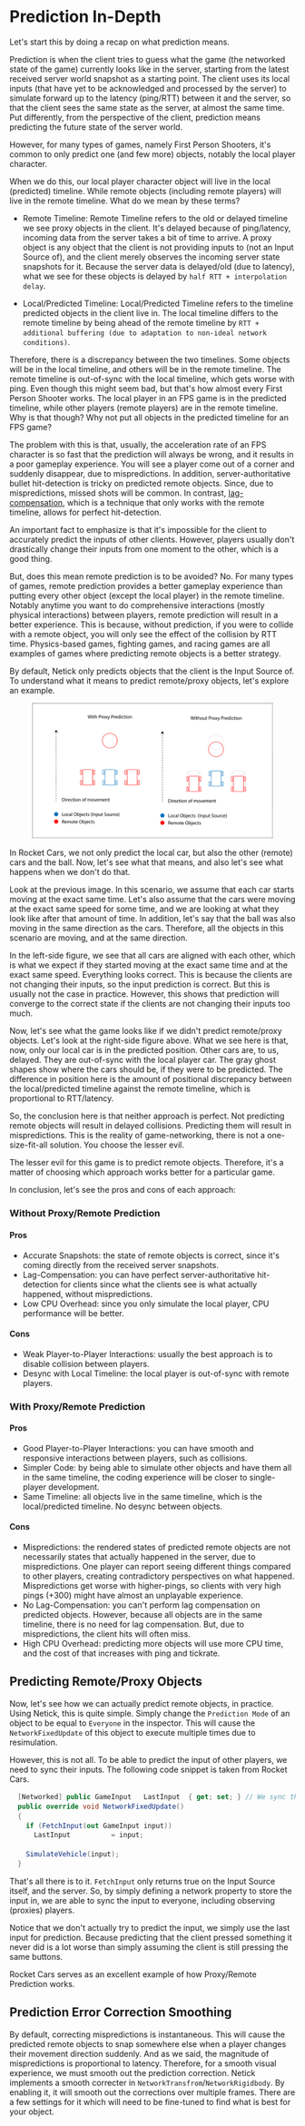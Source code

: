 # Prediction In-Depth

Let's start this by doing a recap on what prediction means.

Prediction is when the client tries to guess what the game (the networked state of the game) currently looks like in the server, starting from the latest received server world snapshot as a starting point. The client uses its local inputs (that have yet to be acknowledged and processed by the server) to simulate forward up to the latency (ping/RTT) between it and the server, so that the client sees the same state as the server, at almost the same time. Put differently, from the perspective of the client, prediction means predicting the future state of the server world.

However, for many types of games, namely First Person Shooters, it's common to only predict one (and few more) objects, notably the local player character.

When we do this, our local player character object will live in the local (predicted) timeline. While remote objects (including remote players) will live in the remote timeline. What do we mean by these terms?

- Remote Timeline: Remote Timeline refers to the old or delayed timeline we see proxy objects in the client. It's delayed because of ping/latency, incoming data from the server takes a bit of time to arrive. A proxy object is any object that the client is not providing inputs to (not an Input Source of), and the client merely observes the incoming server state snapshots for it. Because the server data is delayed/old (due to latency), what we see for these objects is delayed by `half RTT + interpolation delay`.

- Local/Predicted Timeline: Local/Predicted Timeline refers to the timeline predicted objects in the client live in. The local timeline differs to the remote timeline by being ahead of the remote timeline by `RTT + additional buffering (due to adaptation to non-ideal network conditions)`. 

Therefore, there is a discrepancy between the two timelines. Some objects will be in the local timeline, and others will be in the remote timeline. The remote timeline is out-of-sync with the local timeline, which gets worse with ping. Even though this might seem bad, but that's how almost every First Person Shooter works. The local player in an FPS game is in the predicted timeline, while other players (remote players) are in the remote timeline. Why is that though? Why not put all objects in the predicted timeline for an FPS game?

The problem with this is that, usually, the acceleration rate of an FPS character is so fast that the prediction will always be wrong, and it results in a poor gameplay experience. You will see a player come out of a corner and suddenly disappear, due to mispredictions. In addition, server-authoritative bullet hit-detection is tricky on predicted remote objects. Since, due to mispredictions, missed shots will be common. In contrast, [lag-compensation](lag-compensation.md), which is a technique that only works with the remote timeline, allows for perfect hit-detection.

An important fact to emphasize is that it's impossible for the client to accurately predict the inputs of other clients. However, players usually don't drastically change their inputs from one moment to the other, which is a good thing.

But, does this mean remote prediction is to be avoided? No. For many types of games, remote prediction provides a better gameplay experience than putting every other object (except the local player) in the remote timeline. Notably anytime you want to do comprehensive interactions (mostly physical interactions) between players, remote prediction will result in a better experience. This is because, without prediction, if you were to collide with a remote object, you will only see the effect of the collision by RTT time. Physics-based games, fighting games, and racing games are all examples of games where predicting remote objects is a better strategy.

By default, Netick only predicts objects that the client is the Input Source of. To understand what it means to predict remote/proxy objects, let's explore an example.

<figure><img src="../images/proxy-prediction.png" alt="Client-Side Prediction"><figcaption></figcaption></figure>

In Rocket Cars, we not only predict the local car, but also the other (remote) cars and the ball. Now, let's see what that means, and also let's see what happens when we don't do that.

Look at the previous image. In this scenario, we assume that each car starts moving at the exact same time. Let's also assume that the cars were moving at the  exact same speed for some time, and we are looking at what they look like after that amount of time. In addition, let's say that the ball was also moving in the same direction as the cars. Therefore, all the objects in this scenario are moving, and at the same direction.

In the left-side figure, we see that all cars are aligned with each other, which is what we expect if they started moving at the exact same time and at the exact same speed. Everything looks correct. This is because the clients are not changing their inputs, so the input prediction is correct. But this is usually not the case in practice. However, this shows that prediction will converge to the correct state if the clients are not changing their inputs too much.

Now, let's see what the game looks like if we didn't predict remote/proxy objects. Let's look at the right-side figure above. What we see here is that, now, only our local car is in the predicted position. Other cars are, to us, delayed. They are out-of-sync with the local player car. The gray ghost shapes show where the cars should be, if they were to be predicted. The difference in position here is the amount of positional discrepancy between the local/predicted timeline against the remote timeline, which is proportional to RTT/latency.

So, the conclusion here is that neither approach is perfect. Not predicting remote objects will result in delayed collisions. Predicting them will result in mispredictions. This is the reality of game-networking, there is not a one-size-fit-all solution. You choose the lesser evil.

The lesser evil for this game is to predict remote objects. Therefore, it's a matter of choosing which approach works better for a particular game.

In conclusion, let's see the pros and cons of each approach:

### Without Proxy/Remote Prediction

#### Pros
* Accurate Snapshots: the state of remote objects is correct, since it's coming directly from the received server snapshots.
* Lag-Compensation: you can have perfect server-authoritative hit-detection for clients since what the clients see is what actually happened, without mispredictions.
* Low CPU Overhead: since you only simulate the local player, CPU performance will be better.

#### Cons
* Weak Player-to-Player Interactions: usually the best approach is to disable collision between players.
* Desync with Local Timeline: the local player is out-of-sync with remote players.

### With Proxy/Remote Prediction

#### Pros
* Good Player-to-Player Interactions: you can have smooth and responsive interactions between players, such as collisions. 
* Simpler Code: by being able to simulate other objects and have them all in the same timeline, the coding experience will be closer to single-player development.
* Same Timeline: all objects live in the same timeline, which is the local/predicted timeline. No desync between objects.

#### Cons
* Mispredictions: the rendered states of predicted remote objects are not necessarily states that actually happened in the server, due to mispredictions. One player can report seeing different things compared to other players, creating contradictory perspectives on what happened. Mispredictions get worse with higher-pings, so clients with very high pings (+300) might have almost an unplayable experience.
* No Lag-Compensation: you can't perform lag compensation on predicted objects. However, because all objects are in the same timeline, there is no need for lag compensation. But, due to mispredictions, the client hits will often miss. 
* High CPU Overhead: predicting more objects will use more CPU time, and the cost of that increases with ping and tickrate.

## Predicting Remote/Proxy Objects

Now, let's see how we can actually predict remote objects, in practice. Using Netick, this is quite simple. Simply change the `Prediction Mode` of an object to be equal to `Everyone` in the inspector. This will cause the `NetworkFixedUpdate` of this object to execute multiple times due to resimulation.

However, this is not all. To be able to predict the input of other players, we need to sync their inputs. The following code snippet is taken from Rocket Cars.

```cs
  [Networked] public GameInput   LastInput  { get; set; } // We sync the last input for the player. So we can use it to predict remote players cars.
  public override void NetworkFixedUpdate()
  {
    if (FetchInput(out GameInput input))
      LastInput          = input;

    SimulateVehicle(input);
  }
```

That's all there is to it. `FetchInput` only returns true on the Input Source itself, and the server. So, by simply defining a network property to store the input in, we are able to sync the input to everyone, including observing (proxies) players.

Notice that we don't actually try to predict the input, we simply use the last input for prediction. Because predicting that the client pressed something it never did is a lot worse than simply assuming the client is still pressing the same buttons.

Rocket Cars serves as an excellent example of how Proxy/Remote Prediction works.

## Prediction Error Correction Smoothing

By default, correcting mispredictions is instantaneous. This will cause the predicted remote objects to snap somewhere else when a player changes their movement direction suddenly. And as we said, the magnitude of mispredictions is proportional to latency. Therefore, for a smooth visual experience, we must smooth out the prediction correction. Netick implements a smooth correcter in `NetworkTransfrom`/`NetworkRigidbody`. By enabling it, it will smooth out the corrections over multiple frames. There are a few settings for it which will need to be fine-tuned to find what is best for your object.